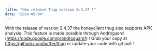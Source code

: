 ```yaml
---
title: "New release Thug version 0.4.37 !"
date: "2014-05-04"
---
```


With the release of version 0.4.37 the honeyclient thug also supports APK analysis. This feature is made possible through Androguard (https://code.google.com/p/androguard/) ! Grab your copy at https://github.com/buffer/thug or update your code with git pull !
